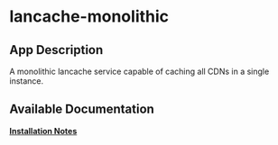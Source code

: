 # lancache-monolithic

## App Description

A monolithic lancache service capable of caching all CDNs in a single instance.

## Available Documentation

[**Installation Notes**](charts/stable/lancache-monolithic/installation_notes)

